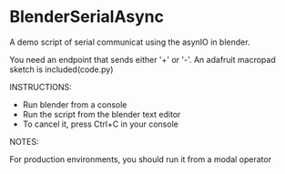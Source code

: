 # BlenderSerialAsync
A demo script of serial communicat using the asynIO in blender. 

You need an endpoint that sends either '+' or '-'.
An adafruit macropad sketch is included(code.py)

INSTRUCTIONS:

- Run blender from a console
- Run the script from the blender text editor
- To cancel it, press Ctrl+C in your console

NOTES:

For production environments, you should run it from a modal operator

